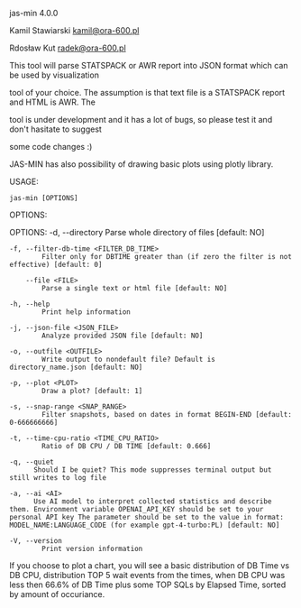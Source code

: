 jas-min 4.0.0

Kamil Stawiarski <kamil@ora-600.pl>

Rdosław Kut <radek@ora-600.pl>

This tool will parse STATSPACK or AWR report into JSON format which can be used by visualization

tool of your choice. The assumption is that text file is a STATSPACK report and HTML is AWR. The

tool is under development and it has a lot of bugs, so please test it and don't hasitate to suggest

some code changes :)

JAS-MIN has also possibility of drawing basic plots using plotly library. 


USAGE:

    jas-min [OPTIONS]


OPTIONS:

OPTIONS:
    -d, --directory <DIRECTORY>
            Parse whole directory of files [default: NO]

    -f, --filter-db-time <FILTER_DB_TIME>
            Filter only for DBTIME greater than (if zero the filter is not effective) [default: 0]

        --file <FILE>
            Parse a single text or html file [default: NO]

    -h, --help
            Print help information

    -j, --json-file <JSON_FILE>
            Analyze provided JSON file [default: NO]

    -o, --outfile <OUTFILE>
            Write output to nondefault file? Default is directory_name.json [default: NO]

    -p, --plot <PLOT>
            Draw a plot? [default: 1]

    -s, --snap-range <SNAP_RANGE>
            Filter snapshots, based on dates in format BEGIN-END [default: 0-666666666]

    -t, --time-cpu-ratio <TIME_CPU_RATIO>
            Ratio of DB CPU / DB TIME [default: 0.666]

    -q, --quiet
          Should I be quiet? This mode suppresses terminal output but still writes to log file

    -a, --ai <AI>
          Use AI model to interpret collected statistics and describe them. Environment variable OPENAI_API_KEY should be set to your personal API key The parameter should be set to the value in format: MODEL_NAME:LANGUAGE_CODE (for example gpt-4-turbo:PL) [default: NO]

    -V, --version
            Print version information
    

If you choose to plot a chart, you will see a basic distribution of DB Time vs DB CPU, distribution TOP 5 wait events from the times, when DB CPU was less then 66.6% of DB Time plus some TOP SQLs by Elapsed Time, sorted by amount of occuriance.  
